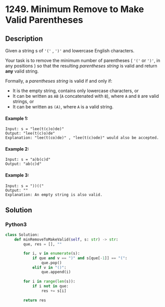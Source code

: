 # 1249. Minimum Remove to Make Valid Parentheses

## Description
Given a string s of `'('` , `')'` and lowercase English characters.

Your task is to remove the minimum number of parentheses ( `'('` or `')'`, in any positions ) so that the resulting *parentheses string* is valid and return **any** valid string.

Formally, a *parentheses string* is valid if and only if:

* It is the empty string, contains only lowercase characters, or
* It can be written as `AB` (`A` concatenated with `B`), where `A` and `B` are valid strings, or
* It can be written as `(A)`, where `A` is a valid string.

#### Example 1:
```
Input: s = "lee(t(c)o)de)"
Output: "lee(t(c)o)de"
Explanation: "lee(t(co)de)" , "lee(t(c)ode)" would also be accepted.
```

#### Example 2:
```
Input: s = "a)b(c)d"
Output: "ab(c)d"
```

#### Example 3:
```
Input: s = "))(("
Output: ""
Explanation: An empty string is also valid.
```


## Solution

### Python3
```python
class Solution:
    def minRemoveToMakeValid(self, s: str) -> str:
        que, res = [], ""

        for i, v in enumerate(s):
            if que and v == ")" and s[que[-1]] == "(":
                que.pop()
            elif v in "()":
                que.append(i)
        
        for i in range(len(s)):
            if i not in que:
                res += s[i]
        
        return res
```